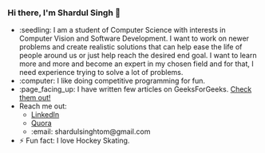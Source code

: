 <h3>Hi there, I'm Shardul Singh 👋 </h3>

<ul>
<li>:seedling: I am a student of Computer Science with interests in Computer Vision and Software Development. 
I want to work on newer problems and create realistic solutions that can help ease the life of people around us or just help reach 
the desired end goal. I want to learn more and more and become an expert in my chosen field and for that, I need experience trying to
  solve a lot of problems. </li>
  <li>:computer: I like doing competitive programming for fun. </li>
<li>:page_facing_up: 
I have written few articles on GeeksForGeeks. <a href="https://auth.geeksforgeeks.org/user/shardul_singh_tomar/articles"> Check them out!</a>
</li>
  <li>Reach me out: <ul>
    <li><a href="https://www.linkedin.com/in/shardul-singh-95636916a/">LinkedIn</a></li>
    <li><a href="https://www.quora.com/profile/Shardul-Singh-Tomar-1">Quora</a></li>
    <li>:email: shardulsinghtom@gmail.com</li>
   </ul>
  <li>⚡ Fun fact: I love Hockey Skating.</li>
